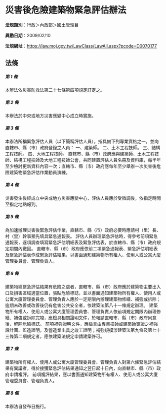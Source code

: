 # 災害後危險建築物緊急評估辦法

**法規類別**：行政＞內政部＞國土管理目

**異動日期**：2009/02/10  

**法規網址**：https://law.moj.gov.tw/LawClass/LawAll.aspx?pcode=D0070177





## 法條
##### 第 1 條
本辦法依災害防救法第二十七條第四項規定訂定之。

##### 第 2 條
本辦法於中央或地方災害應變中心成立時實施。

##### 第 3 條
本辦法所稱緊急評估人員（以下簡稱評估人員），指具備下列專業資格之一，並向直轄市、縣（市）政府登錄之人員：
一、建築師。
二、土木工程技師。
三、結構工程技師。
四、大地工程技師。
直轄市、縣（市）政府應與建築師、土木工程技師、結構工程技師及大地工程技師公會，共同建置評估人員名冊及資料庫，每半年至少檢討更新資料內容一次；直轄市、縣（市）政府應每年至少舉辦一次災害後危險建築物緊急評估作業動員演練。

##### 第 4 條
災害發生後經成立中央或地方災害應變中心，評估人員應於受徵調後，依指定時間至指定地點報到。

##### 第 5 條
為加速辦理災害後緊急評估作業，直轄市、縣（市）政府必要時應請村（里）長、村（里）幹事預先填具緊急通報表。
評估人員辦理緊急評估時，得參考前項緊急通報表，逐項調查填寫緊急評估明細表及緊急評估表，於直轄市、縣（市）政府規定期間內繳回。
直轄市、縣（市）政府應依前二項緊急通報表、緊急評估明細表及緊急評估表作成緊急評估結果，以書面通知建築物所有權人、使用人或公寓大廈管理委員會、管理負責人。

##### 第 6 條
建築物經緊急評估結果有危險之虞者，直轄市、縣（市）政府應於建築物主要出入口及損害區域適當位置，張貼危險標誌，並以書面通知建築物所有權人、使用人或公寓大廈管理委員會、管理負責人應於一定期限內辦理建築物修繕、補強或拆除；逾期未改善或改善後仍有危害公共安全者，依建築法第八十一條規定辦理。
建築物所有權人、使用人或公寓大廈管理委員會、管理負責人依前項規定期限內辦理修繕、補強或拆除完竣，應檢具相關證明文件，於報請直轄市、縣（市）政府同意後，解除危險標誌。
前項補強證明文件，應檢具由專業技師或建築師簽證之補強設計圖、監造證明，及營造業出具之竣工證明；補強規模涉建築法第九條及第七十三條第二項規定者，應依建築法規定申請建築許可。

##### 第 7 條
建築物所有權人、使用人或公寓大廈管理委員會、管理負責人對第六條緊急評估結果有異議者，得於接獲緊急評估結果通知之翌日起十日內，向直轄市、縣（市）政府申請複評。
前項複評結果，應以書面通知建築物所有權人、使用人或公寓大廈管理委員會、管理負責人。

##### 第 8 條
本辦法自發布日施行。


